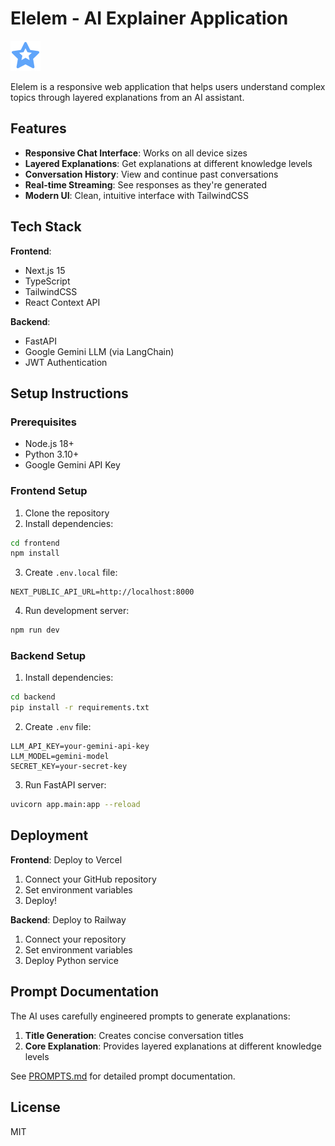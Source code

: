# Elelem - AI Explainer Application

![Elelem Logo](frontend/elelem/public/elelem-logo.svg)

Elelem is a responsive web application that helps users understand complex topics through layered explanations from an AI assistant.

## Features

- **Responsive Chat Interface**: Works on all device sizes
- **Layered Explanations**: Get explanations at different knowledge levels
- **Conversation History**: View and continue past conversations
- **Real-time Streaming**: See responses as they're generated
- **Modern UI**: Clean, intuitive interface with TailwindCSS

## Tech Stack

**Frontend**:

- Next.js 15
- TypeScript
- TailwindCSS
- React Context API

**Backend**:

- FastAPI
- Google Gemini LLM (via LangChain)
- JWT Authentication

## Setup Instructions

### Prerequisites

- Node.js 18+
- Python 3.10+
- Google Gemini API Key

### Frontend Setup

1. Clone the repository
2. Install dependencies:

```bash
cd frontend
npm install
```

3. Create `.env.local` file:

```
NEXT_PUBLIC_API_URL=http://localhost:8000
```

4. Run development server:

```bash
npm run dev
```

### Backend Setup

1. Install dependencies:

```bash
cd backend
pip install -r requirements.txt
```

2. Create `.env` file:

```
LLM_API_KEY=your-gemini-api-key
LLM_MODEL=gemini-model
SECRET_KEY=your-secret-key
```

3. Run FastAPI server:

```bash
uvicorn app.main:app --reload
```

## Deployment

**Frontend**: Deploy to Vercel

1. Connect your GitHub repository
2. Set environment variables
3. Deploy!

**Backend**: Deploy to Railway

1. Connect your repository
2. Set environment variables
3. Deploy Python service

## Prompt Documentation

The AI uses carefully engineered prompts to generate explanations:

1. **Title Generation**: Creates concise conversation titles
2. **Core Explanation**: Provides layered explanations at different knowledge levels

See [PROMPTS.md](PROMPTS.md) for detailed prompt documentation.

## License

MIT
